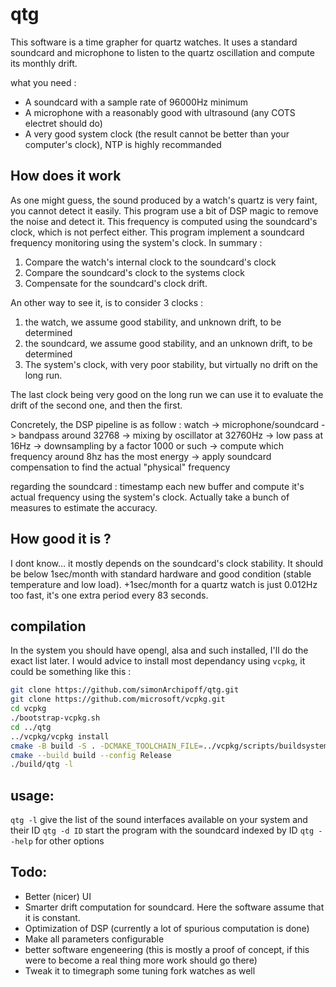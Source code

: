 # qtg

This software is a time grapher for quartz watches. It uses a standard soundcard and microphone to listen to the quartz oscillation and compute its monthly drift.

what you need :
* A soundcard with a sample rate of 96000Hz minimum
* A microphone with a reasonably good with ultrasound (any COTS electret should do)
* A very good system clock (the result cannot be better than your computer's clock), NTP is highly recommanded

## How does it work

As one might guess, the sound produced by a watch's quartz is very faint, you cannot detect it easily. This program use a bit of DSP magic to remove the noise and detect it.
This frequency is computed using the soundcard's clock, which is not perfect either. This program implement a soundcard frequency monitoring using the system's clock.
In summary :
1. Compare the watch's internal clock to the soundcard's clock
2. Compare the soundcard's clock to the systems clock
3. Compensate for the soundcard's clock drift.

An other way to see it, is to consider 3 clocks :
1. the watch, we assume good stability, and unknown drift, to be determined
2. the soundcard, we assume good stability, and an unknown drift, to be determined
3. The system's clock, with very poor stability, but virtually no drift on the long run.

The last clock being very good on the long run we can use it to evaluate the drift of the second one, and then the first.


Concretely, the DSP pipeline is as follow :
watch -> microphone/soundcard -> bandpass around 32768 -> mixing by oscillator at 32760Hz -> low pass at 16Hz -> downsampling by a factor 1000 or such -> compute which frequency around 8hz has the most energy -> apply soundcard compensation to find the actual "physical" frequency

regarding the soundcard :
timestamp each new buffer and compute it's actual frequency using the system's clock. Actually take a bunch of measures to estimate the accuracy.


## How good it is ?
I dont know… it mostly depends on the soundcard's clock stability.
It should be below 1sec/month with standard hardware and good condition (stable temperature and low load).
+1sec/month for a quartz watch is just 0.012Hz too fast, it's one extra period every 83 seconds.

## compilation

In the system you should have opengl, alsa and such installed, I'll do the exact list later.
I would advice to install most dependancy using `vcpkg`, it could be something like this :

```sh
git clone https://github.com/simonArchipoff/qtg.git
git clone https://github.com/microsoft/vcpkg.git
cd vcpkg
./bootstrap-vcpkg.sh
cd ../qtg
../vcpkg/vcpkg install
cmake -B build -S . -DCMAKE_TOOLCHAIN_FILE=../vcpkg/scripts/buildsystems/vcpkg.cmake
cmake --build build --config Release
./build/qtg -l
```

## usage:
`qtg -l` give the list of the sound interfaces available on your system and their ID
`qtg -d ID` start the program with the soundcard indexed by ID
`qtg --help` for other options

## Todo:

* Better (nicer) UI
* Smarter drift computation for soundcard. Here the software assume that it is constant.
* Optimization of DSP (currently a lot of spurious computation is done)
* Make all parameters configurable
* better software engeneering (this is mostly a proof of concept, if this were to become a real thing more work should go there)
* Tweak it to timegraph some tuning fork watches as well